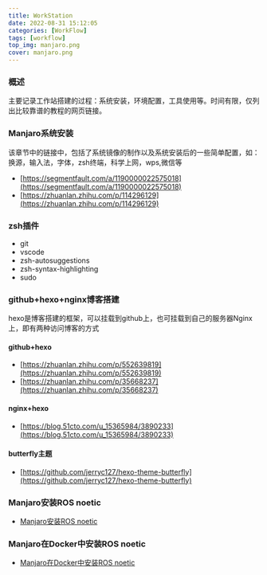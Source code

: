 ```yaml
---
title: WorkStation
date: 2022-08-31 15:12:05
categories: [WorkFlow]
tags: [workflow]
top_img: manjaro.png
cover: manjaro.png
---
```


### 概述

主要记录工作站搭建的过程：系统安装，环境配置，工具使用等。时间有限，仅列出比较靠谱的教程的网页链接。

### Manjaro系统安装

该章节中的链接中，包括了系统镜像的制作以及系统安装后的一些简单配置，如：换源，输入法，字体，zsh终端，科学上网，wps,微信等

- [https://segmentfault.com/a/1190000022575018](https://segmentfault.com/a/1190000022575018)
- [https://zhuanlan.zhihu.com/p/114296129](https://zhuanlan.zhihu.com/p/114296129)

### zsh插件
- git
- vscode
- zsh-autosuggestions
- zsh-syntax-highlighting
- sudo

### github+hexo+nginx博客搭建

hexo是博客搭建的框架，可以挂载到github上，也可挂载到自己的服务器Nginx上，即有两种访问博客的方式

#### github+hexo
- [https://zhuanlan.zhihu.com/p/552639819](https://zhuanlan.zhihu.com/p/552639819)
- [https://zhuanlan.zhihu.com/p/35668237](https://zhuanlan.zhihu.com/p/35668237)

#### nginx+hexo
- [https://blog.51cto.com/u_15365984/3890233](https://blog.51cto.com/u_15365984/3890233)

#### butterfly主题
- [https://github.com/jerryc127/hexo-theme-butterfly](https://github.com/jerryc127/hexo-theme-butterfly)

### Manjaro安装ROS noetic
- [Manjaro安装ROS noetic](https://codeleading.com/article/31965251272/)


### Manjaro在Docker中安装ROS noetic
- [Manjaro在Docker中安装ROS noetic](https://blog.csdn.net/weixin_39977764/article/details/125576452)

